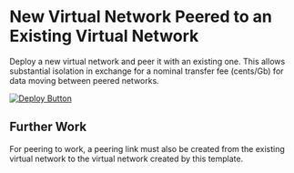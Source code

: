 # New Virtual Network Peered to an Existing Virtual Network

Deploy a new virtual network and peer it with an existing one. This allows
substantial isolation in exchange for a nominal transfer fee (cents/Gb) for
data moving between peered networks.

[![Deploy Button](https://raw.githubusercontent.com/specialised-systems/azure-templates/master/images/deploy-to-azure-button.png)](https://portal.azure.com/#create/Microsoft.Template/uri/https%3A%2F%2Fraw.githubusercontent.com%2Fspecialised-systems%2Fazure-templates%2Fmaster%2Ftemplates%2Fpeered-vnet%2Fdeploy.json)

## Further Work

For peering to work, a peering link must also be created from the existing
virtual network to the virtual network created by this template.